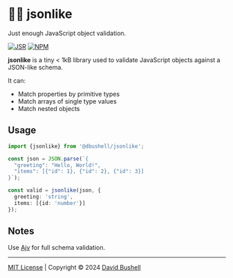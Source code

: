# 🍋‍🟩 jsonlike

Just enough JavaScript object validation.

[![JSR](https://jsr.io/badges/@dbushell/xml-streamify?labelColor=98e6c8&color=333)](https://jsr.io/@dbushell/@dbushell/jsonlike) [![NPM](https://img.shields.io/npm/v/@dbushell/jsonlike?labelColor=98e6c8&color=333)](https://www.npmjs.com/package/@dbushell/jsonlike)

**jsonlike** is a tiny < 1kB library used to validate JavaScript objects against a JSON-like schema.

It can:

* Match properties by primitive types
* Match arrays of single type values
* Match nested objects

## Usage

```ts
import {jsonlike} from '@dbushell/jsonlike';

const json = JSON.parse(`{
  "greeting": "Hello, World!",
  "items": [{"id": 1}, {"id": 2}, {"id": 3}]
}`);

const valid = jsonlike(json, {
  greeting: 'string',
  items: [{id: 'number'}]
});
```

## Notes

Use [Ajv](https://github.com/ajv-validator/ajv) for full schema validation.

* * *

[MIT License](/LICENSE) | Copyright © 2024 [David Bushell](https://dbushell.com)
